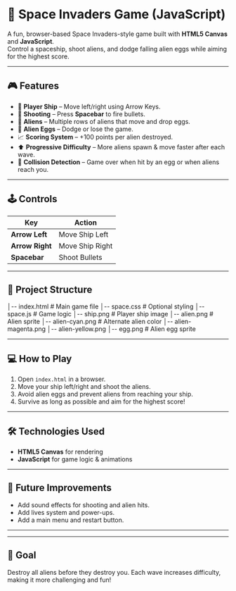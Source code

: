 # 👾 Space Invaders Game (JavaScript)

A fun, browser-based Space Invaders-style game built with **HTML5 Canvas** and **JavaScript**.  
Control a spaceship, shoot aliens, and dodge falling alien eggs while aiming for the highest score.

---

## 🎮 Features
- 🚀 **Player Ship** – Move left/right using Arrow Keys.
- 🔫 **Shooting** – Press **Spacebar** to fire bullets.
- 👾 **Aliens** – Multiple rows of aliens that move and drop eggs.
- 🥚 **Alien Eggs** – Dodge or lose the game.
- 📈 **Scoring System** – +100 points per alien destroyed.
- ⬆ **Progressive Difficulty** – More aliens spawn & move faster after each wave.
- 🎯 **Collision Detection** – Game over when hit by an egg or when aliens reach you.

---

## 🕹️ Controls
| Key          | Action |
|-------------|--------|
| **Arrow Left**  | Move Ship Left |
| **Arrow Right** | Move Ship Right |
| **Spacebar**    | Shoot Bullets |

---

## 📂 Project Structure
│-- index.html # Main game file
│-- space.css # Optional styling
│-- space.js # Game logic
│-- ship.png # Player ship image
│-- alien.png # Alien sprite
│-- alien-cyan.png # Alternate alien color
│-- alien-magenta.png
│-- alien-yellow.png
│-- egg.png # Alien egg sprite

---

## 💻 How to Play
1. Open `index.html` in a browser.
2. Move your ship left/right and shoot the aliens.
3. Avoid alien eggs and prevent aliens from reaching your ship.
4. Survive as long as possible and aim for the highest score!

---

## 🛠️ Technologies Used
- **HTML5 Canvas** for rendering
- **JavaScript** for game logic & animations

---

## 🚀 Future Improvements
- Add sound effects for shooting and alien hits.
- Add lives system and power-ups.
- Add a main menu and restart button.

---


---

## 🎯 Goal
Destroy all aliens before they destroy you. Each wave increases difficulty, making it more challenging and fun!

